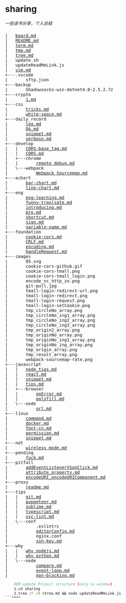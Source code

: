 # sharing
*一些读书分享，个人总结*

### 

<!-- START_PROJECT_STRUCTURE -->
<pre>
|   <a href="./board.md">board.md</a>
|   <a href="./README.md">README.md</a>
|   <a href="./term.md">term.md</a>
|   <a href="./tmp.md">tmp.md</a>
|   <a href="./tree.md">tree.md</a>
|   update.sh
|   updateReadMeLink.js
|   <a href="./vim.md">vim.md</a>
+---.vscode
|       sftp.json
+---backup
|       Shadowsocks-win-dotnet4.0-2.5.2.7z
+---crypto
|       <a href="./crypto/1.md">1.md</a>
+---css
|       <a href="./css/tricks.md">tricks.md</a>
|       <a href="./css/white-space.md">white-space.md</a>
+---daily_record
|       <a href="./daily_record/log.md">log.md</a>
|       <a href="./daily_record/QA.md">QA.md</a>
|       <a href="./daily_record/snippet.md">snippet.md</a>
|       <a href="./daily_record/verbose.md">verbose.md</a>
+---develop
|   |   <a href="./develop/CORS-base_tag.md">CORS-base_tag.md</a>
|   |   <a href="./develop/CORS.md">CORS.md</a>
|   +---chrome
|   |       <a href="./develop/chrome/remote debug.md">remote debug.md</a>
|   \---webpack
|           <a href="./develop/webpack/Webpack Sourcemap.md">Webpack Sourcemap.md</a>
+---echart
|       <a href="./echart/bar-chart.md">bar-chart.md</a>
|       <a href="./echart/line-chart.md">line-chart.md</a>
+---eng
|       <a href="./eng/eng-learning.md">eng-learning.md</a>
|       <a href="./eng/funny-tranlsate.md">funny-tranlsate.md</a>
|       <a href="./eng/introducing.md">introducing.md</a>
|       <a href="./eng/pro.md">pro.md</a>
|       <a href="./eng/shortcut.md">shortcut.md</a>
|       <a href="./eng/sign.md">sign.md</a>
|       <a href="./eng/variable-name.md">variable-name.md</a>
+---foundation
|       <a href="./foundation/cookie-cors.md">cookie-cors.md</a>
|       <a href="./foundation/CRLF.md">CRLF.md</a>
|       <a href="./foundation/encoding.md">encoding.md</a>
|       <a href="./foundation/handleRequest.md">handleRequest.md</a>
+---images
|       05.svg
|       cookie-cors-github.gif
|       cookie-cors-tmall.png
|       cookie-cors-tmall_login.png
|       encode_nc_http_zn.png
|       git-pull.jpg
|       tmall-login-redirect-url.png
|       tmall-login-redirect.png
|       tmall-login-request.png
|       tmall-login-setCookie.png
|       tmp_circleNo_array.png
|       tmp_circleNo_ing1_array.png
|       tmp_circleNo_ing2_array.png
|       tmp_circleNo_ing3_array.png
|       tmp_origin2_array.png
|       tmp_originNo_array.png
|       tmp_originNo_ing1_array.png
|       tmp_originNo_ing_array.png
|       tmp_origin_array.png
|       tmp_result_array.png
|       webpack-sourcemap-rate.png
+---javascript
|   |   <a href="./javascript/node_tips.md">node_tips.md</a>
|   |   <a href="./javascript/react.md">react.md</a>
|   |   <a href="./javascript/snippet.md">snippet.md</a>
|   |   <a href="./javascript/tips.md">tips.md</a>
|   +---browser
|   |       <a href="./javascript/browser/onError.md">onError.md</a>
|   |       <a href="./javascript/browser/polyfill.md">polyfill.md</a>
|   \---node
|           <a href="./javascript/node/url.md">url.md</a>
+---linux
|       <a href="./linux/command.md">command.md</a>
|       <a href="./linux/docker.md">docker.md</a>
|       <a href="./linux/font-cn.md">font-cn.md</a>
|       <a href="./linux/permission.md">permission.md</a>
|       <a href="./linux/snippet.md">snippet.md</a>
+---net
|       <a href="./net/wireless mode.md">wireless mode.md</a>
+---pending
|       <a href="./pending/fuck.md">fuck.md</a>
+---pitfall
|       <a href="./pitfall/addEventListenerVSonClick.md">addEventListenerVSonClick.md</a>
|       <a href="./pitfall/attribute_property.md">attribute_property.md</a>
|       <a href="./pitfall/encodeURI_encodeURIComponent.md">encodeURI_encodeURIComponent.md</a>
+---proxy
|       <a href="./proxy/readme.md">readme.md</a>
+---tips
|   |   <a href="./tips/git.md">git.md</a>
|   |   <a href="./tips/puppeteer.md">puppeteer.md</a>
|   |   <a href="./tips/sublime.md">sublime.md</a>
|   |   <a href="./tips/typescript.md">typescript.md</a>
|   |   <a href="./tips/vsc-lint.md">vsc-lint.md</a>
|   \---conf
|           .eslintrc
|           <a href="./tips/conf/editorConfig.md">editorConfig.md</a>
|           nginx.conf
|           <a href="./tips/conf/ssh-key.md">ssh-key.md</a>
+---why
|   |   <a href="./why/why nodejs.md">why nodejs.md</a>
|   |   <a href="./why/why python.md">why python.md</a>
|   \---node
|           <a href="./why/node/compare.md">compare.md</a>
|           <a href="./why/node/event-loop.md">event-loop.md</a>
|           <a href="./why/node/non-blocking.md">non-blocking.md</a>
</pre>
<!-- END_PROJECT_STRUCTURE -->



```bat
    REM update Project structure (only in window)
    1.cd sharing
    2.tree /F /A >tree.md && node updateReadMeLink.js
```****